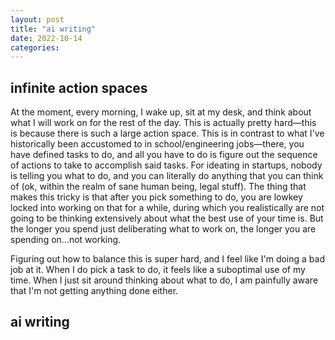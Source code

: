 ```yaml
---
layout: post
title: "ai writing"
date: 2022-10-14
categories:
---
```

## infinite action spaces
At the moment, every morning, I wake up, sit at my desk, and think about what I will work on for the rest of the day. This is actually pretty hard—this is because there is such a large action space. This is in contrast to what I've historically been accustomed to in school/engineering jobs—there, you have defined tasks to do, and all you have to do is figure out the sequence of actions to take to accomplish said tasks. For ideating in startups, nobody is telling you what to do, and you can literally do anything that you can think of (ok, within the realm of sane human being, legal stuff). The thing that makes this tricky is that after you pick something to do, you are lowkey locked into working on that for a while, during which you realistically are not going to be thinking extensively about what the best use of your time is. But the longer you spend just deliberating what to work on, the longer you are spending on...not working. 

Figuring out how to balance this is super hard, and I feel like I'm doing a bad job at it. When I do pick a task to do, it feels like a suboptimal use of my time. When I just sit around thinking about what to do, I am painfully aware that I'm not getting anything done either. 

## ai writing
